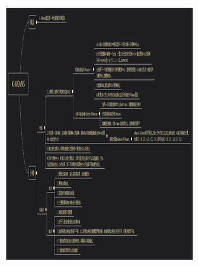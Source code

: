 .<img src="https://raw.githubusercontent.com/lqlqtctc/cv-assignment/master/week2/image/K-means(xmind).png" width="1500" height="680" />

